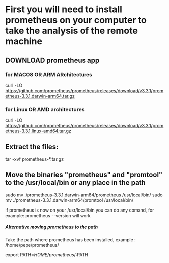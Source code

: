 # First you will need to install prometheus on your computer to take the analysis of the remote machine

## DOWNLOAD prometheus app

### for MACOS OR ARM ARchitectures

curl -LO https://github.com/prometheus/prometheus/releases/download/v3.3.1/prometheus-3.3.1.darwin-arm64.tar.gz

### for Linux OR AMD architectures

curl -LO https://github.com/prometheus/prometheus/releases/download/v3.3.1/prometheus-3.3.1.linux-amd64.tar.gz

## Extract the files:

tar -xvf prometheus-*.tar.gz 

## Move the binaries "prometheus" and "promtool" to the /usr/local/bin or any place in the path

sudo mv ./prometheus-3.3.1.darwin-arm64/prometheus /usr/local/bin/
sudo mv ./prometheus-3.3.1.darwin-arm64/promtool /usr/local/bin/

if prometheus is now on your /usr/local/bin you can do any comand, for example:
prometheus --version will work

##### Alternative moving prometheus to the path
Take the path where prometheus has been installed, example : /home/pepe/prometheus/

export PATH=$HOME/prometheus/:$PATH